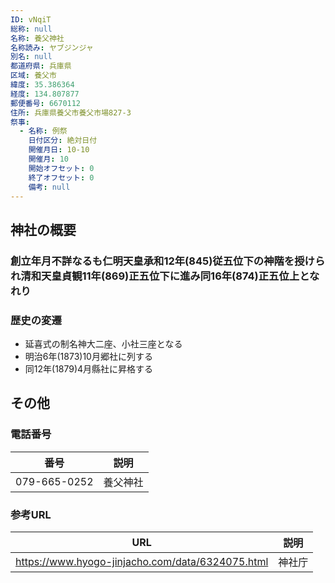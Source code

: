 ```yaml
---
ID: vNqiT
総称: null
名称: 養父神社
名称読み: ヤブジンジャ
別名: null
都道府県: 兵庫県
区域: 養父市
緯度: 35.386364
経度: 134.807877
郵便番号: 6670112
住所: 兵庫県養父市養父市場827-3
祭事:
  - 名称: 例祭
    日付区分: 絶対日付
    開催月日: 10-10
    開催月: 10
    開始オフセット: 0
    終了オフセット: 0
    備考: null
---
```


## 神社の概要

### 創立年月不詳なるも仁明天皇承和12年(845)従五位下の神階を授けられ清和天皇貞観11年(869)正五位下に進み同16年(874)正五位上となれり

### 歴史の変遷

- 延喜式の制名神大二座、小社三座となる
- 明治6年(1873)10月郷社に列する
- 同12年(1879)4月縣社に昇格する

## その他

### 電話番号

| 番号         | 説明     |
| ------------ | -------- |
| 079-665-0252 | 養父神社 |

### 参考URL

| URL                                              | 説明   |
| ------------------------------------------------ | ------ |
| https://www.hyogo-jinjacho.com/data/6324075.html | 神社庁 |
